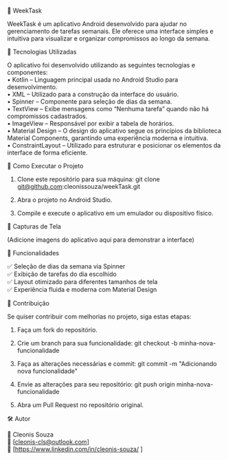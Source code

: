 📅 WeekTask

WeekTask é um aplicativo Android desenvolvido para ajudar no gerenciamento de tarefas semanais. Ele oferece uma interface simples e intuitiva para visualizar e organizar compromissos ao longo da semana.

📱 Tecnologias Utilizadas

O aplicativo foi desenvolvido utilizando as seguintes tecnologias e componentes:  
	• Kotlin – Linguagem principal usada no Android Studio para desenvolvimento.  
	• XML – Utilizado para a construção da interface do usuário.  
	• Spinner – Componente para seleção de dias da semana.  
	• TextView – Exibe mensagens como “Nenhuma tarefa” quando não há compromissos cadastrados.  
	• ImageView – Responsável por exibir a tabela de horários.  
	• Material Design – O design do aplicativo segue os princípios da biblioteca Material Components, garantindo uma experiência moderna e intuitiva.  
	• ConstraintLayout – Utilizado para estruturar e posicionar os elementos da interface de forma eficiente.  

🔧 Como Executar o Projeto

1. Clone este repositório para sua máquina:
  git clone git@github.com:cleonissouza/weekTask.git

2. Abra o projeto no Android Studio.
3. Compile e execute o aplicativo em um emulador ou dispositivo físico.

📸 Capturas de Tela

(Adicione imagens do aplicativo aqui para demonstrar a interface)

📌 Funcionalidades

✅ Seleção de dias da semana via Spinner  
✅ Exibição de tarefas do dia escolhido  
✅ Layout otimizado para diferentes tamanhos de tela  
✅ Experiência fluida e moderna com Material Design  

🤝 Contribuição

Se quiser contribuir com melhorias no projeto, siga estas etapas:
1. Faça um fork do repositório.

2. Crie um branch para sua funcionalidade:
 git checkout -b minha-nova-funcionalidade

3. Faça as alterações necessárias e commit:
  git commit -m "Adicionando nova funcionalidade"

4. Envie as alterações para seu repositório:
    git push origin minha-nova-funcionalidade

5. Abra um Pull Request no repositório original.
   

🛠️ Autor

👤 Cleonis Souza  
📧 [cleonis-cls@outlook.com]  
🔗 [https://www.linkedin.com/in/cleonis-souza/ ]
